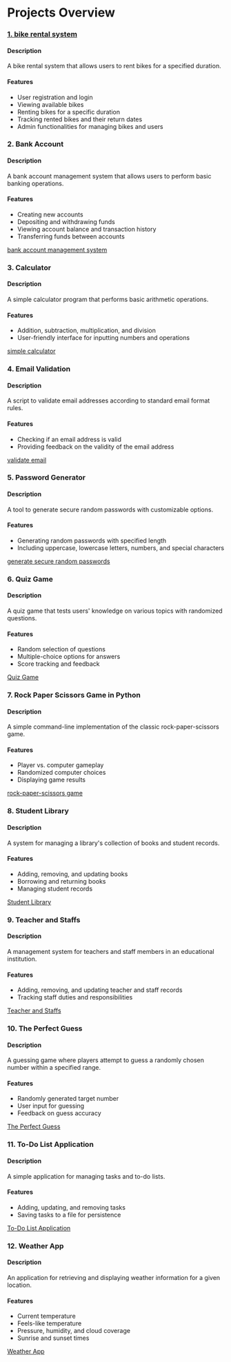 # Projects Overview
### [1. bike rental system ](https://github.com/mustafaansarii/PythonVerse/tree/main/A%20Bike%20Rental%20System)

#### Description
A bike rental system that allows users to rent bikes for a specified duration.

#### Features
- User registration and login
- Viewing available bikes
- Renting bikes for a specific duration
- Tracking rented bikes and their return dates
- Admin functionalities for managing bikes and users

 


### 2. Bank Account

#### Description
A bank account management system that allows users to perform basic banking operations.

#### Features
- Creating new accounts
- Depositing and withdrawing funds
- Viewing account balance and transaction history
- Transferring funds between accounts

 
[bank account management system](https://github.com/mustafaansarii/PythonVerse/tree/main/Bank%20Account)

### 3. Calculator

#### Description
A simple calculator program that performs basic arithmetic operations.

#### Features
- Addition, subtraction, multiplication, and division
- User-friendly interface for inputting numbers and operations

 
[simple calculator](https://github.com/mustafaansarii/PythonVerse/tree/main/Calculator)

### 4. Email Validation

#### Description
A script to validate email addresses according to standard email format rules.

#### Features
- Checking if an email address is valid
- Providing feedback on the validity of the email address

 
[validate email](https://github.com/mustafaansarii/PythonVerse/tree/main/Email%20Validation)

### 5. Password Generator

#### Description
A tool to generate secure random passwords with customizable options.

#### Features
- Generating random passwords with specified length
- Including uppercase, lowercase letters, numbers, and special characters

 
[generate secure random passwords](https://github.com/mustafaansarii/PythonVerse/tree/main/Password%20Generator)

### 6. Quiz Game

#### Description
A quiz game that tests users' knowledge on various topics with randomized questions.

#### Features
- Random selection of questions
- Multiple-choice options for answers
- Score tracking and feedback

 
[Quiz Game](https://github.com/mustafaansarii/PythonVerse/tree/main/Quiz%20Game)

### 7. Rock Paper Scissors Game in Python

#### Description
A simple command-line implementation of the classic rock-paper-scissors game.

#### Features
- Player vs. computer gameplay
- Randomized computer choices
- Displaying game results

 
[rock-paper-scissors game](https://github.com/mustafaansarii/PythonVerse/tree/main/Rock_Paper_Scissors_Game_in_Python)

### 8. Student Library

#### Description
A system for managing a library's collection of books and student records.

#### Features
- Adding, removing, and updating books
- Borrowing and returning books
- Managing student records

 
[Student Library](https://github.com/mustafaansarii/PythonVerse/tree/main/Student_Library)

### 9. Teacher and Staffs

#### Description
A management system for teachers and staff members in an educational institution.

#### Features
- Adding, removing, and updating teacher and staff records
- Tracking staff duties and responsibilities

 
[Teacher and Staffs](https://github.com/mustafaansarii/PythonVerse/tree/main/Teacher%20and%20Staffs)

### 10. The Perfect Guess

#### Description
A guessing game where players attempt to guess a randomly chosen number within a specified range.

#### Features
- Randomly generated target number
- User input for guessing
- Feedback on guess accuracy

 
[The Perfect Guess](https://github.com/mustafaansarii/PythonVerse/tree/main/The%20Perfect%20Guess)

### 11. To-Do List Application

#### Description
A simple application for managing tasks and to-do lists.

#### Features
- Adding, updating, and removing tasks
- Saving tasks to a file for persistence

 
[To-Do List Application](https://github.com/mustafaansarii/PythonVerse/tree/main/To-Do%20List%20Application)

### 12. Weather App

#### Description
An application for retrieving and displaying weather information for a given location.

#### Features
- Current temperature
- Feels-like temperature
- Pressure, humidity, and cloud coverage
- Sunrise and sunset times

 
[Weather App
](https://github.com/mustafaansarii/PythonVerse/tree/main/Weather%20App)